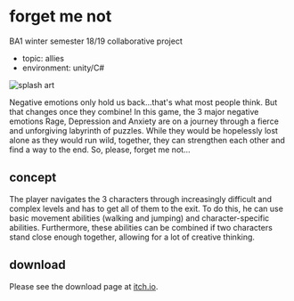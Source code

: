 # forget me not
BA1 winter semester 18/19 collaborative project
- topic: allies
- environment: unity/C#

![splash art](https://i.imgur.com/ieGmPLp.jpg)

Negative emotions only hold us back...that's what most people think. But that changes once they combine! In this game, the 3 major negative emotions Rage, Depression and Anxiety are on a journey through a fierce and unforgiving labyrinth of puzzles. While they would be hopelessly lost alone as they would run wild, together, they can strengthen each other and find a way to the end. So, please, forget me not…

## concept
The player navigates the 3 characters through increasingly difficult and complex levels and has to get all of them to the exit. To do this, he can use basic movement abilities (walking and jumping) and character-specific abilities. Furthermore, these abilities can be combined if two characters stand close enough together, allowing for a lot of creative thinking.

## download
Please see the download page at [itch.io](https://sleepily.itch.io/forget-me-not). 
